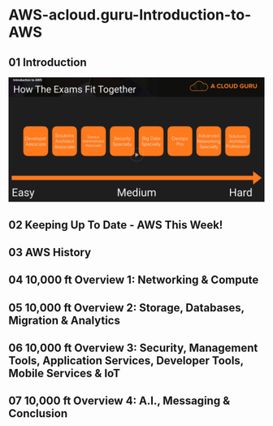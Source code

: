 # AWS-acloud.guru-Introduction-to-AWS
## 01 Introduction
![exams.png](https://github.com/zuFrost/AWS-acloud.guru-Introduction-to-AWS/blob/master/01/exams.png) <br>
## 02 Keeping Up To Date - AWS This Week!
## 03 AWS History
## 04 10,000 ft Overview 1: Networking & Compute
## 05 10,000 ft Overview 2: Storage, Databases, Migration & Analytics
## 06 10,000 ft Overview 3: Security, Management Tools, Application Services, Developer Tools, Mobile Services & IoT
## 07 10,000 ft Overview 4: A.I., Messaging & Conclusion
